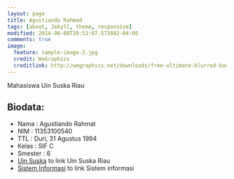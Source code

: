 ```yaml
---
layout: page
title: Agustiando Rahmad
tags: [about, Jekyll, theme, responsive]
modified: 2014-08-08T20:53:07.573882-04:00
comments: true
image:
  feature: sample-image-2.jpg
  credit: WeGraphics
  creditlink: http://wegraphics.net/downloads/free-ultimate-blurred-background-pack/
---
```


Mahasiswa Uin Suska Riau

## Biodata:

* Nama  : Agustiando Rahmat
* NIM   : 11353100540
* TTL   : Duri, 31 Agustus 1994
* Kelas : SIF C
* Smester : 6
* [Uin Suska](http://uin-suska.ac.id/) to link Uin Suska Riau
* [Sistem Informasi](http://sif.uin-suska.ac.id/) to link Sistem informasi
